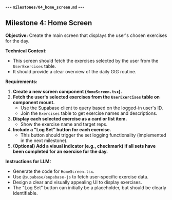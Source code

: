 **--- `milestones/04_home_screen.md` ---**

## Milestone 4: Home Screen

**Objective:**  Create the main screen that displays the user's chosen exercises for the day.

**Technical Context:**

* This screen should fetch the exercises selected by the user from the `UserExercises` table.
* It should provide a clear overview of the daily GtG routine.

**Requirements:**

1. **Create a new screen component (`HomeScreen.tsx`).**
2. **Fetch the user's selected exercises from the `UserExercises` table on component mount.**
   * Use the Supabase client to query based on the logged-in user's ID.
   * Join the `Exercises` table to get exercise names and descriptions.
3. **Display each selected exercise as a card or list item.**
   * Show the exercise name and target reps.
4. **Include a "Log Set" button for each exercise.**
   * This button should trigger the set logging functionality (implemented in the next milestone).
5. **(Optional) Add a visual indicator (e.g., checkmark) if all sets have been completed for an exercise for the day.**

**Instructions for LLM:**

* Generate the code for `HomeScreen.tsx`.
* Use `@supabase/supabase-js` to fetch user-specific exercise data.
* Design a clear and visually appealing UI to display exercises.
* The "Log Set" button can initially be a placeholder, but should be clearly identifiable.